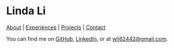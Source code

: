 # Linda Li

[About]({{site.baseurl}}/about.html) \| 
[Experiences]({{site.baseurl}}/experiences.html) \| 
[Projects]({{site.baseurl}}/projects.html) \| 
[Contact]({{site.baseurl}}/contact.html)

You can find me on 
[GitHub](https://github.com/wli-linda), 
[LinkedIn](https://www.linkedin.com/in/wandanli/), 
or at [wli62442@gmail.com](mailto:wli62442@gmail.com).

